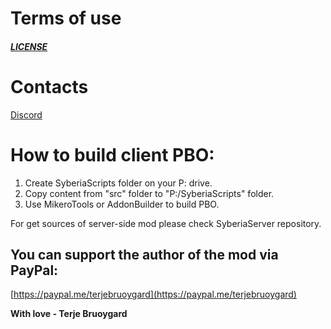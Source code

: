 # Terms of use
##### [LICENSE](LICENSE)

# Contacts
[Discord](https://discord.gg/Ec5t3MwnaE)

# How to build client PBO:
1. Create SyberiaScripts folder on your P: drive.
2. Copy content from "src" folder to "P:/SyberiaScripts" folder.
3. Use MikeroTools or AddonBuilder to build PBO.

For get sources of server-side mod please check SyberiaServer repository.

## You can support the author of the mod via PayPal:
[https://paypal.me/terjebruoygard](https://paypal.me/terjebruoygard)

**With love - Terje Bruoygard**
